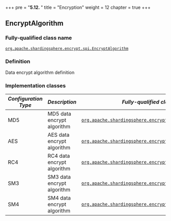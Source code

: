 +++
pre = "<b>5.12. </b>"
title = "Encryption"
weight = 12
chapter = true
+++

## EncryptAlgorithm

### Fully-qualified class name

[`org.apache.shardingsphere.encrypt.spi.EncryptAlgorithm`](https://github.com/apache/shardingsphere/blob/master/features/encrypt/api/src/main/java/org/apache/shardingsphere/encrypt/spi/EncryptAlgorithm.java)

### Definition

Data encrypt algorithm definition

### Implementation classes

| *Configuration Type* | *Description*              | *Fully-qualified class name* |
| -------------------- | -------------------------- | ---------------------------- |
| MD5                  | MD5 data encrypt algorithm | [`org.apache.shardingsphere.encryption.algorithm.MD5Encrypt`](https://github.com/apache/shardingsphere/blob/master/features/encrypt/core/src/main/java/org/apache/shardingsphere/encrypt/algorithm/MD5EncryptAlgorithm.java) |
| AES                  | AES data encrypt algorithm | [`org.apache.shardingsphere.encryption.algorithm.AESEncrypt`](https://github.com/apache/shardingsphere/blob/master/features/encrypt/core/src/main/java/org/apache/shardingsphere/encrypt/algorithm/AESEncryptAlgorithm.java) |
| RC4                  | RC4 data encrypt algorithm | [`org.apache.shardingsphere.encryption.algorithm.RC4Encrypt`](https://github.com/apache/shardingsphere/blob/master/features/encrypt/core/src/main/java/org/apache/shardingsphere/encrypt/algorithm/RC4EncryptAlgorithm.java) |
| SM3                  | SM3 data encrypt algorithm | [`org.apache.shardingsphere.encryption.algorithm.SM3Encrypt`](https://github.com/apache/shardingsphere/blob/master/features/encrypt/plugin/sm/src/main/java/org/apache/shardingsphere/encrypt/sm/algorithm/SM3EncryptAlgorithm.java) |
| SM4                  | SM4 data encrypt algorithm | [`org.apache.shardingsphere.encryption.algorithm.SM4Encrypt`](https://github.com/apache/shardingsphere/blob/master/features/encrypt/plugin/sm/src/main/java/org/apache/shardingsphere/encrypt/sm/algorithm/SM4EncryptAlgorithm.java) |
